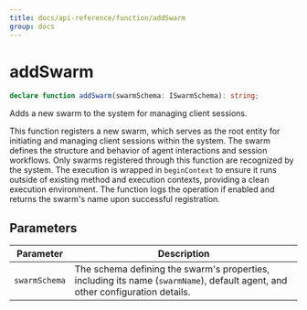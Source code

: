 ```yaml
---
title: docs/api-reference/function/addSwarm
group: docs
---
```


# addSwarm

```ts
declare function addSwarm(swarmSchema: ISwarmSchema): string;
```

Adds a new swarm to the system for managing client sessions.

This function registers a new swarm, which serves as the root entity for initiating and managing client sessions within the system.
The swarm defines the structure and behavior of agent interactions and session workflows. Only swarms registered through this function
are recognized by the system. The execution is wrapped in `beginContext` to ensure it runs outside of existing method and execution contexts,
providing a clean execution environment. The function logs the operation if enabled and returns the swarm's name upon successful registration.

## Parameters

| Parameter | Description |
|-----------|-------------|
| `swarmSchema` | The schema defining the swarm's properties, including its name (`swarmName`), default agent, and other configuration details. |
